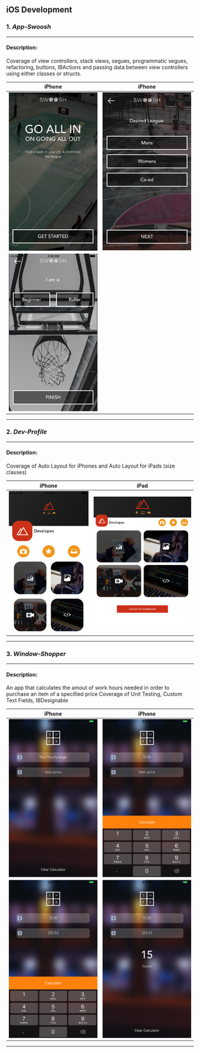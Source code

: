 ## iOS Development ##

### __1.__ _App-Swoosh_ ###

- - - -

#### Description: #### 
Coverage of view controllers, stack views, segues, programmatic segues, refactoring, buttons, IBActions and passing data between view controllers using either classes or structs.  

iPhone             	                           									                     		     | iPhone
:-----------------------------------------------------------------------------------------------------------------------------------------------------------:|:-------------------------------------------------------------------------------------------------------------------------------------------------------------:
![picture alt](https://github.com/andrei-blaj/iOS/blob/master/app-swoosh/Screenshots/1.png?raw=true "First screen") | ![picture alt](https://github.com/andrei-blaj/iOS/blob/master/app-swoosh/Screenshots/2.png?raw=true "Second screen")
![picture alt](https://github.com/andrei-blaj/iOS/blob/master/app-swoosh/Screenshots/3.png?raw=true "Third screen") |

- - - - 

### __2.__ _Dev-Profile_ ###

- - - -

#### Description: #### 
Coverage of Auto Layout for iPhones and Auto Layout for iPads (size classes)

iPhone	                           									                     		   	             | iPad 
:-----------------------------------------------------------------------------------------------------------------------------------------------------------:|:-------------------------------------------------------------------------------------------------------------------------------------------------------------:
![picture alt](https://github.com/andrei-blaj/iOS/blob/master/dev-profile/Screenshots/1.png?raw=true "First screen") | ![picture alt](https://github.com/andrei-blaj/iOS/blob/master/dev-profile/Screenshots/2.png?raw=true "Second screen")

- - - -

### __3.__ _Window-Shopper_ ###

- - - -

#### Description: ####
An app that calculates the amout of work hours needed in order to purchase an item of a specified price
Coverage of Unit Testing, Custom Text Fields, IBDesignable

iPhone                                                                                                                  | iPhone
:-----------------------------------------------------------------------------------------------------------------------------------------------------------:|:-------------------------------------------------------------------------------------------------------------------------------------------------------------:
![picture alt](https://github.com/andrei-blaj/iOS/blob/master/window-shopper/Screenshots/1.png?raw=true "First screen") | ![picture alt](https://github.com/andrei-blaj/iOS/blob/master/window-shopper/Screenshots/2.png?raw=true "Second screen")
![picture alt](https://github.com/andrei-blaj/iOS/blob/master/window-shopper/Screenshots/3.png?raw=true "Third screen") | ![picture alt](https://github.com/andrei-blaj/iOS/blob/master/window-shopper/Screenshots/4.png?raw=true "Fourth screen")

- - - -





